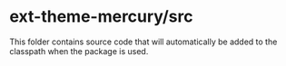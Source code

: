 # ext-theme-mercury/src

This folder contains source code that will automatically be added to the classpath when
the package is used.
